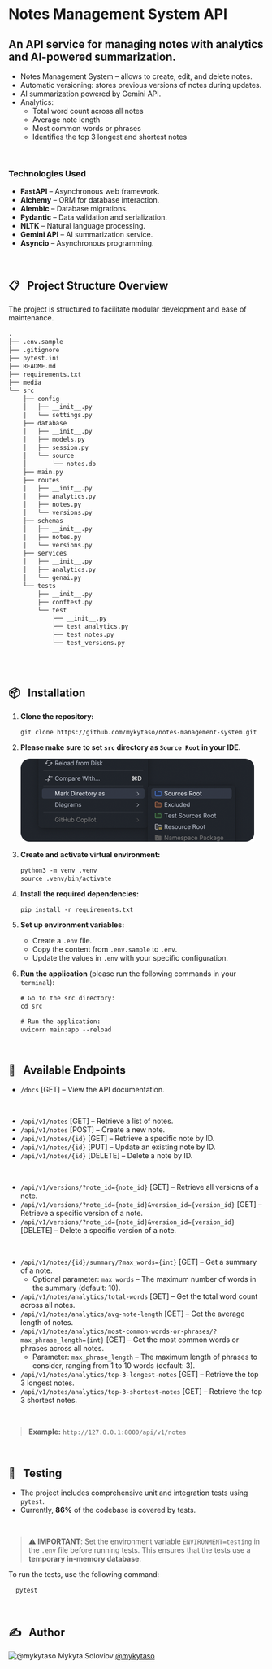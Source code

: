 # Notes Management System API

## An API service for managing notes with analytics and AI-powered summarization.

- Notes Management System – allows to create, edit, and delete notes.
- Automatic versioning: stores previous versions of notes during updates.
- AI summarization powered by Gemini API.
- Analytics:
  - Total word count across all notes
  - Average note length
  - Most common words or phrases
  - Identifies the top 3 longest and shortest notes

<br>

### Technologies Used
- **FastAPI** – Asynchronous web framework. 
- **Alchemy** – ORM for database interaction.
- **Alembic** – Database migrations.
- **Pydantic** – Data validation and serialization.
- **NLTK** – Natural language processing.
- **Gemini API** – AI summarization service.
- **Asyncio** – Asynchronous programming.

<br>


## 📋 &nbsp; Project Structure Overview

The project is structured to facilitate modular development and ease of maintenance.

```
.
├── .env.sample
├── .gitignore
├── pytest.ini
├── README.md
├── requirements.txt
├── media
└── src
    ├── config
    │   ├── __init__.py
    │   └── settings.py
    ├── database
    │   ├── __init__.py
    │   ├── models.py
    │   ├── session.py
    │   └── source
    │       └── notes.db
    ├── main.py
    ├── routes
    │   ├── __init__.py
    │   ├── analytics.py
    │   ├── notes.py
    │   └── versions.py
    ├── schemas
    │   ├── __init__.py
    │   ├── notes.py
    │   └── versions.py
    ├── services
    │   ├── __init__.py
    │   ├── analytics.py
    │   └── genai.py
    └── tests
        ├── __init__.py
        ├── conftest.py
        └── test
            ├── __init__.py
            ├── test_analytics.py
            ├── test_notes.py
            └── test_versions.py
            
```

<br>


## 📦 &nbsp; Installation

1. **Clone the repository:**
    ```shell
    git clone https://github.com/mykytaso/notes-management-system.git
    ```
    
    
2. **Please make sure to set `src` directory as `Source Root` in your IDE.**
    
    <img src="media/src.png" alt="ModHeader" width="460"/>


3. **Create and activate virtual environment:**
    ```shell
    python3 -m venv .venv
    source .venv/bin/activate
    ```
    
    
4. **Install the required dependencies:**
    ```shell
   pip install -r requirements.txt
    ```


5. **Set up environment variables:**
   - Create a `.env` file.
   - Copy the content from `.env.sample` to `.env`.
   - Update the values in `.env` with your specific configuration.


6.  **Run the application** (please run the following commands in your `terminal`):
    
    ```shell
    # Go to the src directory:
    cd src
    ```
    ```shell
    # Run the application:
    uvicorn main:app --reload
    ```

<br>


## 📡 &nbsp; Available Endpoints

- `/docs` [GET] – View the API documentation.
<br>

- `/api/v1/notes` [GET] – Retrieve a list of notes.
- `/api/v1/notes` [POST] – Create a new note.
- `/api/v1/notes/{id}` [GET] – Retrieve a specific note by ID.
- `/api/v1/notes/{id}` [PUT] – Update an existing note by ID.
- `/api/v1/notes/{id}` [DELETE] – Delete a note by ID.
<br>

- `/api/v1/versions/?note_id={note_id}` [GET] – Retrieve all versions of a note.
- `/api/v1/versions/?note_id={note_id}&version_id={version_id}` [GET] – Retrieve a specific version of a note.
- `/api/v1/versions/?note_id={note_id}&version_id={version_id}` [DELETE] – Delete a specific version of a note.
<br>

- `/api/v1/notes/{id}/summary/?max_words={int}` [GET] – Get a summary of a note.
  - Optional parameter: `max_words` – The maximum number of words in the summary (default: 10).
- `/api/v1/notes/analytics/total-words` [GET] – Get the total word count across all notes.
- `/api/v1/notes/analytics/avg-note-length` [GET] – Get the average length of notes.
- `/api/v1/notes/analytics/most-common-words-or-phrases/?max_phrase_length={int}` [GET] – Get the most common words or phrases across all notes.
  - Parameter: `max_phrase_length` – The maximum length of phrases to consider, ranging from 1 to 10 words (default: 3).
- `/api/v1/notes/analytics/top-3-longest-notes` [GET] – Retrieve the top 3 longest notes.
- `/api/v1/notes/analytics/top-3-shortest-notes` [GET] – Retrieve the top 3 shortest notes.
<br>

>**Example:** `http://127.0.0.1:8000/api/v1/notes`

<br>


## 🧪 &nbsp; Testing
- The project includes comprehensive unit and integration tests using `pytest`.
- Currently, **86%** of the codebase is covered by tests.

<br>

> **⚠️ IMPORTANT**: Set the environment variable `ENVIRONMENT=testing` in the `.env` file before running tests. This ensures that the tests use a **temporary in-memory database**.


To run the tests, use the following command:
```shell
  pytest
```

<br>


## ✍️ &nbsp; Author
<img src="https://github.com/mykytaso.png" alt="@mykytaso" width="24" height="24" valign="bottom" /> Mykyta Soloviov <a href="https://github.com/mykytaso">@mykytaso</a>
